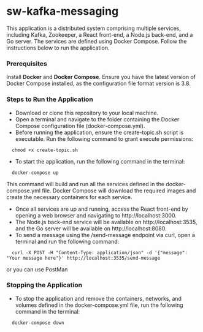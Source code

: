# sw-kafka-messaging

This application is a distributed system comprising multiple services, including Kafka, Zookeeper, a React front-end, a Node.js back-end, and a Go server. The services are defined using Docker Compose. Follow the instructions below to run the application.

### Prerequisites
Install <strong>Docker</strong> and <strong>Docker Compose</strong>. Ensure you have the latest version of Docker Compose installed, as the configuration file format version is 3.8.


### Steps to Run the Application 

- Download or clone this repository to your local machine.
- Open a terminal and navigate to the folder containing the Docker Compose configuration file (docker-compose.yml).
- Before running the application, ensure the create-topic.sh script is executable. Run the following command to grant execute permissions:

```
  chmod +x create-topic.sh
```
- To start the application, run the following command in the terminal:
```
  docker-compose up
```
This command will build and run all the services defined in the docker-compose.yml file. Docker Compose will download the required images and create the necessary containers for each service.

- Once all services are up and running, access the React front-end by opening a web browser and navigating to http://localhost:3000.
- The Node.js back-end service will be available on http://localhost:3535, and the Go server will be available on http://localhost:8080.
- To send a message using the /send-message endpoint via curl, open a terminal and run the following command:
```
  curl -X POST -H "Content-Type: application/json" -d '{"message": "Your message here"}' http://localhost:3535/send-message
```
or you can use PostMan

### Stopping the Application
- To stop the application and remove the containers, networks, and volumes defined in the docker-compose.yml file, run the following command in the terminal:
```
  docker-compose down
```
